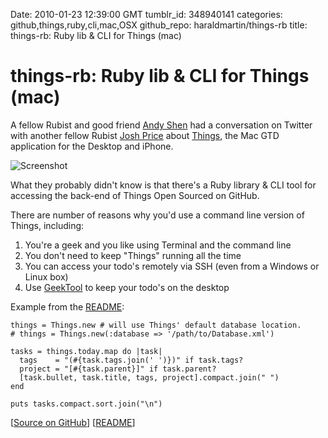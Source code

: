 Date: 2010-01-23 12:39:00 GMT
tumblr_id: 348940141
categories: github,things,ruby,cli,mac,OSX
github_repo: haraldmartin/things-rb
title: things-rb: Ruby lib & CLI for Things (mac)

# things-rb: Ruby lib & CLI for Things (mac)

A fellow Rubist and good friend [Andy Shen](http://twitter.com/shenie) had a conversation on Twitter with another fellow Rubist [Josh Price](http://twitter.com/joshprice) about [Things](http://culturedcode.com/things/), the Mac GTD application for the Desktop and iPhone.

![Screenshot](http://farm5.static.flickr.com/4032/4297630426_f715cf9a02_o.jpg)

What they probably didn't know is that there's a Ruby library & CLI tool for accessing the back-end of Things Open Sourced on GitHub.

There are number of reasons why you'd use a command line version of Things, including:

1. You're a geek and you like using Terminal and the command line
1. You don't need to keep "Things" running all the time
1. You can access your todo's remotely via SSH (even from a Windows or Linux box)
1. Use [GeekTool](http://projects.tynsoe.org/en/geektool/) to keep your todo's on the desktop

Example from the [README](http://github.com/haraldmartin/things-rb#readme):

    things = Things.new # will use Things' default database location. 
    # things = Things.new(:database => '/path/to/Database.xml')

    tasks = things.today.map do |task|
      tags    = "(#{task.tags.join(' ')})" if task.tags?
      project = "[#{task.parent}]" if task.parent?
      [task.bullet, task.title, tags, project].compact.join(" ")
    end

    puts tasks.compact.sort.join("\n")

[[Source on GitHub](http://github.com/haraldmartin/things-rb)] [[README](http://github.com/haraldmartin/things-rb#readme)]

